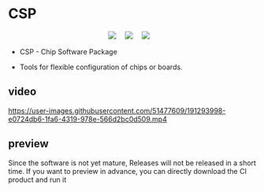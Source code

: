 # CSP

<div align="center">
	<a href="https://www.apache.org/licenses/LICENSE-2.0"><img src="https://img.shields.io/badge/license-Apache 2.0-blue"></a>&emsp;
	<a href="https://csplink.github.io"><img src="https://img.shields.io/badge/wiki-document-blue"></a>&emsp;
    <a href="https://gitter.im/csplink/csp?utm_source=badge&utm_medium=badge&utm_campaign=pr-badge&utm_content=badge"><img src="https://badges.gitter.im/csplink/csp.svg"></a>&emsp;
</div>

- CSP - Chip Software Package

- Tools for flexible configuration of chips or boards.

## video

https://user-images.githubusercontent.com/51477609/191293998-e0724db6-1fa6-4319-978e-566d2bc0d509.mp4

## preview

Since the software is not yet mature, Releases will not be released in a short time. If you want to preview in advance, you can directly download the CI product and run it
